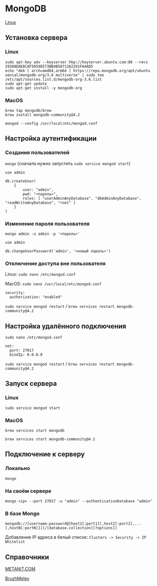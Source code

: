 # MongoDB
[Linux](https://docs.mongodb.com/v3.6/tutorial/install-mongodb-on-ubuntu/)

## Установка сервера
### Linux
```
sudo apt-key adv --keyserver hkp://keyserver.ubuntu.com:80 --recv 2930ADAE8CAF5059EE73BB4B58712A2291FA4AD5
echo "deb [ arch=amd64,arm64 ] https://repo.mongodb.org/apt/ubuntu xenial/mongodb-org/3.6 multiverse" | sudo tee /etc/apt/sources.list.d/mongodb-org-3.6.list
sudo apt-get update
sudo apt-get install -y mongodb-org
```

### MacOS
```
brew tap mongodb/brew
brew install mongodb-community@4.2
```

``` mongod --config /usr/local/etc/mongod.conf ```

## Настройка аутентификации
### Создания пользователей
``` mongo ``` (сначала нужно запустить ``` sudo service mongod start ```)

``` use admin ```

```
db.createUser(
	{
		user: "admin",
		pwd: "<пароль>",
		roles: [ "userAdminAnyDatabase", "dbAdminAnyDatabase", "readWriteAnyDatabase", "root" ]
	}
)
```

### Изменение пароля пользователя
``` mongo admin -u admin -p '<пароль>' ```

``` use admin ```

``` db.changeUserPassword('admin', '<новый пароль>') ```

### Отключение доступа вне пользователя
Linux: ``` sudo nano /etc/mongod.conf ```

MacOS: ``` sudo nano /usr/local/etc/mongod.conf ```

```
security:
  authorization: "enabled"
```

``` sudo service mongod restart ``` / ``` brew services restart mongodb-community@4.2 ```

## Настройка удалённого подключения
``` sudo nano /etc/mongod.conf ```

```
net:
  port: 27017
  bindIp: 0.0.0.0
```

``` sudo service mongod restart ``` / ``` brew services restart mongodb-community@4.2 ```

## Запуск сервера
### Linux
``` sudo service mongod start ```

### MacOS
``` brew services start mongodb ```

``` brew services start mongodb-community@4.2 ```

## Подключение к серверу
### Локально
``` mongo ```

### На своём сервере
``` mongo <ip> --port 27017 -u "admin" --authenticationDatabase "admin" ```

### В базе Mongo
``` mongodb://[username:password@]host1[:port1][,host2[:port2],...[,hostN[:portN]]][/[database.collection][?options]] ```

Добавление IP адреса в белый список: ``` Clusters -> Security -> IP Whitelist ```

## Справочники
[METANIT.COM](https://metanit.com/nosql/mongodb/2.8.php)

[BruzhMelev](https://bruzh.wordpress.com/2016/06/25/%D1%88%D0%BF%D0%B0%D1%80%D0%B3%D0%B0%D0%BB%D0%BA%D0%B0-mongodb/)
